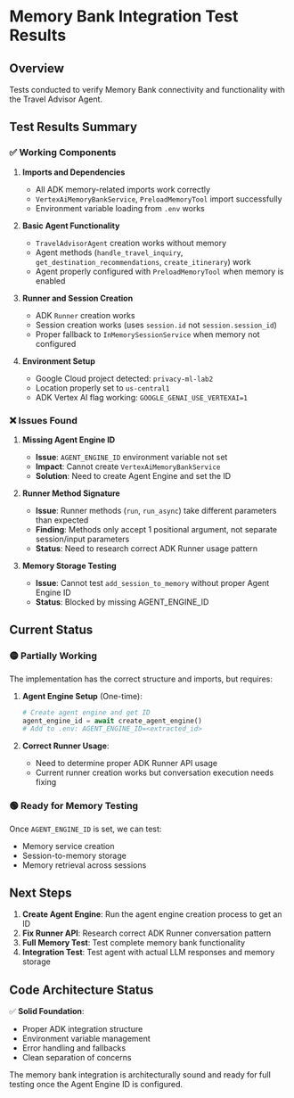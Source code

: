 # Memory Bank Integration Test Results

## Overview
Tests conducted to verify Memory Bank connectivity and functionality with the Travel Advisor Agent.

## Test Results Summary

### ✅ **Working Components**

1. **Imports and Dependencies**
   - All ADK memory-related imports work correctly
   - `VertexAiMemoryBankService`, `PreloadMemoryTool` import successfully
   - Environment variable loading from `.env` works

2. **Basic Agent Functionality**
   - `TravelAdvisorAgent` creation works without memory
   - Agent methods (`handle_travel_inquiry`, `get_destination_recommendations`, `create_itinerary`) work
   - Agent properly configured with `PreloadMemoryTool` when memory is enabled

3. **Runner and Session Creation**
   - ADK `Runner` creation works
   - Session creation works (uses `session.id` not `session.session_id`)
   - Proper fallback to `InMemorySessionService` when memory not configured

4. **Environment Setup**
   - Google Cloud project detected: `privacy-ml-lab2`
   - Location properly set to `us-central1`
   - ADK Vertex AI flag working: `GOOGLE_GENAI_USE_VERTEXAI=1`

### ❌ **Issues Found**

1. **Missing Agent Engine ID**
   - **Issue**: `AGENT_ENGINE_ID` environment variable not set
   - **Impact**: Cannot create `VertexAiMemoryBankService`
   - **Solution**: Need to create Agent Engine and set the ID

2. **Runner Method Signature**
   - **Issue**: Runner methods (`run`, `run_async`) take different parameters than expected
   - **Finding**: Methods only accept 1 positional argument, not separate session/input parameters
   - **Status**: Need to research correct ADK Runner usage pattern

3. **Memory Storage Testing**
   - **Issue**: Cannot test `add_session_to_memory` without proper Agent Engine ID
   - **Status**: Blocked by missing AGENT_ENGINE_ID

## Current Status

### 🟡 **Partially Working**
The implementation has the correct structure and imports, but requires:

1. **Agent Engine Setup** (One-time):
   ```python
   # Create agent engine and get ID
   agent_engine_id = await create_agent_engine()
   # Add to .env: AGENT_ENGINE_ID=<extracted_id>
   ```

2. **Correct Runner Usage**: 
   - Need to determine proper ADK Runner API usage
   - Current runner creation works but conversation execution needs fixing

### 🟢 **Ready for Memory Testing**
Once `AGENT_ENGINE_ID` is set, we can test:
- Memory service creation
- Session-to-memory storage
- Memory retrieval across sessions

## Next Steps

1. **Create Agent Engine**: Run the agent engine creation process to get an ID
2. **Fix Runner API**: Research correct ADK Runner conversation pattern  
3. **Full Memory Test**: Test complete memory bank functionality
4. **Integration Test**: Test agent with actual LLM responses and memory storage

## Code Architecture Status

✅ **Solid Foundation**:
- Proper ADK integration structure
- Environment variable management  
- Error handling and fallbacks
- Clean separation of concerns

The memory bank integration is architecturally sound and ready for full testing once the Agent Engine ID is configured.